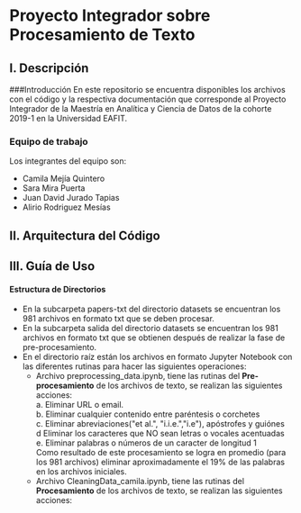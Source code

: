 # Proyecto Integrador sobre Procesamiento de Texto

## I. Descripción
###Introducción
En este repositorio se encuentra disponibles  los archivos con el código y la respectiva documentación que corresponde al Proyecto Integrador de la Maestría en Analítica y Ciencia de Datos de la cohorte 2019-1 en la  Universidad EAFIT.

### Equipo de trabajo
Los integrantes del equipo son:
-  Camila Mejía Quintero
-  Sara Mira Puerta
-  Juan David Jurado Tapias
-  Alirio Rodriguez Mesías

## II. Arquitectura del Código

## III. Guía de Uso
#### Estructura de Directorios
- En la subcarpeta papers-txt del directorio datasets se encuentran los 981 archivos en formato txt que se deben procesar.
- En la subcarpeta salida del directorio datasets se encuentran los 981 archivos en formato txt que se obtienen después de realizar la fase de pre-procesamiento.
- En el directorio raíz están los archivos en formato Jupyter Notebook con las diferentes rutinas para hacer las siguientes operaciones:
  * Archivo preprocessing_data.ipynb, tiene las rutinas del <b>Pre-procesamiento</b> de los archivos de texto, se realizan las siguientes acciones: <br>
    a. Eliminar URL o email.<br>
    b. Eliminar cualquier contenido entre paréntesis o corchetes<br>
    c. Eliminar abreviaciones("et al.", "i.i.e.","i.e"), apóstrofes y guiónes<br>
    d Eliminar los caracteres que NO sean letras o vocales acentuadas<br>
    e. Eliminar palabras o números de un caracter de longitud 1<br>
  Como resultado de este procesamiento se logra en promedio (para los 981 archivos) eliminar aproximadamente el 19% de las palabras en los archivos iniciales.
  * Archivo CleaningData_camila.ipynb, tiene las rutinas del <b>Procesamiento</b> de los archivos de texto, se realizan las siguientes acciones:
